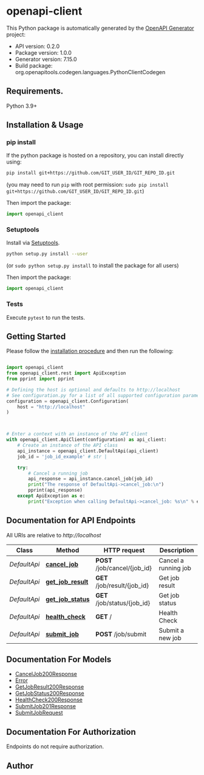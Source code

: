 # openapi-client

This Python package is automatically generated by the [OpenAPI
Generator](https://openapi-generator.tech) project:

- API version: 0.2.0
- Package version: 1.0.0
- Generator version: 7.15.0
- Build package: org.openapitools.codegen.languages.PythonClientCodegen

## Requirements.

Python 3.9+

## Installation & Usage
### pip install

If the python package is hosted on a repository, you can install directly using:

```sh
pip install git+https://github.com/GIT_USER_ID/GIT_REPO_ID.git
```
(you may need to run `pip` with root permission: `sudo pip install git+https://github.com/GIT_USER_ID/GIT_REPO_ID.git`)

Then import the package:
```python
import openapi_client
```

### Setuptools

Install via [Setuptools](http://pypi.python.org/pypi/setuptools).

```sh
python setup.py install --user
```
(or `sudo python setup.py install` to install the package for all users)

Then import the package:
```python
import openapi_client
```

### Tests

Execute `pytest` to run the tests.

## Getting Started

Please follow the [installation procedure](#installation--usage) and then run the following:

```python

import openapi_client
from openapi_client.rest import ApiException
from pprint import pprint

# Defining the host is optional and defaults to http://localhost
# See configuration.py for a list of all supported configuration parameters.
configuration = openapi_client.Configuration(
    host = "http://localhost"
)



# Enter a context with an instance of the API client
with openapi_client.ApiClient(configuration) as api_client:
    # Create an instance of the API class
    api_instance = openapi_client.DefaultApi(api_client)
    job_id = 'job_id_example' # str |

    try:
        # Cancel a running job
        api_response = api_instance.cancel_job(job_id)
        print("The response of DefaultApi->cancel_job:\n")
        pprint(api_response)
    except ApiException as e:
        print("Exception when calling DefaultApi->cancel_job: %s\n" % e)

```

## Documentation for API Endpoints

All URIs are relative to *http://localhost*

| Class        | Method                                                  | HTTP request                  | Description          |
| ------------ | ------------------------------------------------------- | ----------------------------- | -------------------- |
| *DefaultApi* | [**cancel_job**](docs/DefaultApi.md#cancel_job)         | **POST** /job/cancel/{job_id} | Cancel a running job |
| *DefaultApi* | [**get_job_result**](docs/DefaultApi.md#get_job_result) | **GET** /job/result/{job_id}  | Get job result       |
| *DefaultApi* | [**get_job_status**](docs/DefaultApi.md#get_job_status) | **GET** /job/status/{job_id}  | Get job status       |
| *DefaultApi* | [**health_check**](docs/DefaultApi.md#health_check)     | **GET** /                     | Health Check         |
| *DefaultApi* | [**submit_job**](docs/DefaultApi.md#submit_job)         | **POST** /job/submit          | Submit a new job     |


## Documentation For Models

 - [CancelJob200Response](docs/CancelJob200Response.md)
 - [Error](docs/Error.md)
 - [GetJobResult200Response](docs/GetJobResult200Response.md)
 - [GetJobStatus200Response](docs/GetJobStatus200Response.md)
 - [HealthCheck200Response](docs/HealthCheck200Response.md)
 - [SubmitJob201Response](docs/SubmitJob201Response.md)
 - [SubmitJobRequest](docs/SubmitJobRequest.md)


<a id="documentation-for-authorization"></a>
## Documentation For Authorization

Endpoints do not require authorization.


## Author
